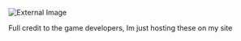 ![External Image](https://i.pinimg.com/736x/4d/db/0c/4ddb0c5118a6dd9739f9d1a039c4583f.jpg)



Full credit to the game developers, Im just hosting these on my site
